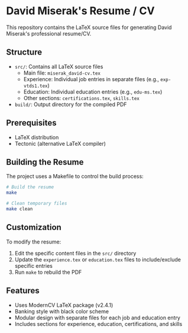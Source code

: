 # David Miserak's Resume / CV

This repository contains the LaTeX source files for generating David Miserak's professional resume/CV.

## Structure

- `src/`: Contains all LaTeX source files
  - Main file: `miserak_david-cv.tex`
  - Experience: Individual job entries in separate files (e.g., `exp-vtds1.tex`)
  - Education: Individual education entries (e.g., `edu-ms.tex`) 
  - Other sections: `certifications.tex`, `skills.tex`
- `build/`: Output directory for the compiled PDF

## Prerequisites

- LaTeX distribution
- Tectonic (alternative LaTeX compiler)

## Building the Resume

The project uses a Makefile to control the build process:

```bash
# Build the resume
make

# Clean temporary files
make clean
```

## Customization

To modify the resume:

1. Edit the specific content files in the `src/` directory
2. Update the `experience.tex` or `education.tex` files to include/exclude specific entries
3. Run `make` to rebuild the PDF

## Features

- Uses ModernCV LaTeX package (v2.4.1)
- Banking style with black color scheme
- Modular design with separate files for each job and education entry
- Includes sections for experience, education, certifications, and skills
